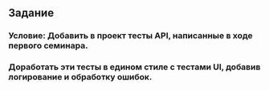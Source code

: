 ## Задание

### Условие: Добавить в проект тесты API, написанные в ходе первого семинара.
### Доработать эти тесты в едином стиле с тестами UI, добавив логирование и обработку ошибок.
